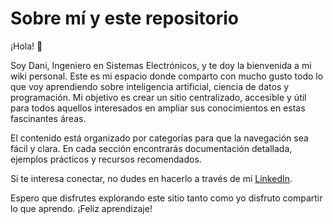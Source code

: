 # Sobre mí y este repositorio

¡Hola! 👋

Soy Dani, Ingeniero en Sistemas Electrónicos, y te doy la bienvenida a mi wiki personal.
Este es mi espacio donde comparto con mucho gusto todo lo que voy aprendiendo sobre
inteligencia artificial, ciencia de datos y programación. Mi objetivo es crear un sitio
centralizado, accesible y útil para todos aquellos interesados en ampliar sus
conocimientos en estas fascinantes áreas.

El contenido está organizado por categorías para que la navegación sea fácil y clara. En
cada sección encontrarás documentación detallada, ejemplos prácticos y recursos
recomendados.

Si te interesa conectar, no dudes en hacerlo a través de mi
[LinkedIn](https://www.linkedin.com/in/danibcorr/).

Espero que disfrutes explorando este sitio tanto como yo disfruto compartir lo que
aprendo. ¡Feliz aprendizaje!
